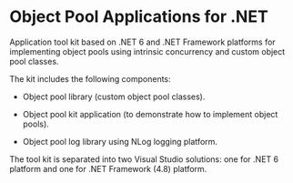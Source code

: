 Object Pool Applications for .NET
=================================

Application tool kit based on .NET 6 and .NET Framework platforms for implementing object pools using intrinsic concurrency and custom object pool classes.

The kit includes the following components:

* Object pool library (custom object pool classes).

* Object pool kit application (to demonstrate how to implement object pools).

* Object pool log library using NLog logging platform.

The tool kit is separated into two Visual Studio solutions: one for .NET 6 platform and one for .NET Framework (4.8) platform.

